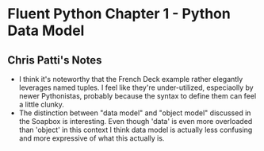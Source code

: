 # Fluent Python Chapter 1 - Python Data Model
## Chris Patti's Notes

* I think it's noteworthy that the French Deck example rather elegantly leverages named tuples. I feel like they're under-utilized, especiaolly by newer Pythonistas, probably because the syntax to define them can feel a little clunky.
* The distinction between "data model" and "object model" discussed in the Soapbox is interesting. Even though 'data' is even more overloaded than 'object' in this context I think data model is actually less confusing and more expressive of what this actually is.
